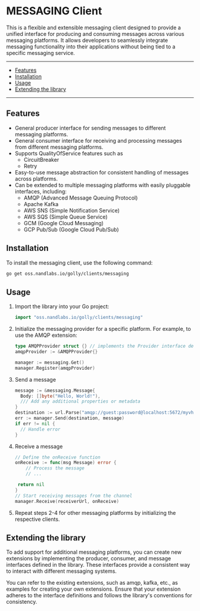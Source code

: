 # MESSAGING Client

This is a flexible and extensible messaging client designed to provide a unified interface for producing and consuming messages across various messaging platforms. It allows developers to seamlessly integrate messaging functionality into their applications without being tied to a specific messaging service.

---
- [Features](#features)
- [Installation](#installation)
- [Usage](#usage)
- [Extending the library](#extending-the-library)
---

## Features
* General producer interface for sending messages to different messaging platforms.
* General consumer interface for receiving and processing messages from different messaging platforms.
* Supports QualityOfService features such as
  * CircuitBreaker
  * Retry
* Easy-to-use message abstraction for consistent handling of messages across platforms.
* Can be extended to multiple messaging platforms with easily pluggable interfaces, including:
  * AMQP (Advanced Message Queuing Protocol)
  * Apache Kafka
  * AWS SNS (Simple Notification Service)
  * AWS SQS (Simple Queue Service)
  * GCM (Google Cloud Messaging)
  * GCP Pub/Sub (Google Cloud Pub/Sub)

## Installation
To install the messaging client, use the following command:
```bash
go get oss.nandlabs.io/golly/clients/messaging
```

## Usage
1. Import the library into your Go project:
    ```go
    import "oss.nandlabs.io/golly/clients/messaging"
    ```
2. Initialize the messaging provider for a specific platform. For example, to use the AMQP extension:
    ```go
    type AMQPProvider struct {} // implements the Provider interface defined under the library
    amqpProvider := &AMQPProvider{}
   
    manager := messaging.Get()
    manager.Register(amqpProvider)
    ```
3. Send a message
   ```go
   message := &messaging.Message{
     Body: []byte("Hello, World!"), 
	 /// Add any additional properties or metadata
   }
   destination := url.Parse("amqp://guest:password@localhost:5672/myvhost")
   err := manager.Send(destination, message)
   if err != nil {
     // Handle error
   }
   ```
4. Receive a message
   ```go
   // Define the onReceive function
   onReceive := func(msg Message) error {
       // Process the message
       // ...

    return nil
   }
   // Start receiving messages from the channel
   manager.Receive(receiverUrl, onReceive)
   ```
5. Repeat steps 2-4 for other messaging platforms by initializing the respective clients.

## Extending the library
To add support for additional messaging platforms, you can create new extensions by implementing the producer, consumer, and message interfaces defined in the library. These interfaces provide a consistent way to interact with different messaging systems.

You can refer to the existing extensions, such as amqp, kafka, etc., as examples for creating your own extensions. Ensure that your extension adheres to the interface definitions and follows the library's conventions for consistency.
